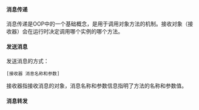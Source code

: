 #### 消息传递
消息传递是OOP中的一个基础概念，是用于调用对象方法的机制。接收对象（接收器）会在运行时决定调用哪个实例的哪个方法。

#### 发送消息
发送消息的方式：

`[接收器 消息名称和参数]`

接收器指接收消息的对象，消息名称和参数信息指明了方法的名称和参数值。

#### 消息转发